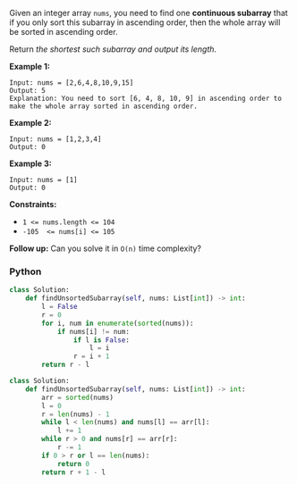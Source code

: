 Given an integer array  `nums`, you need to find one  **continuous subarray**  that if you only sort this subarray in ascending order, then the whole array will be sorted in ascending order.

Return  _the shortest such subarray and output its length_.

**Example 1:**
```
Input: nums = [2,6,4,8,10,9,15]
Output: 5
Explanation: You need to sort [6, 4, 8, 10, 9] in ascending order to make the whole array sorted in ascending order.
```

**Example 2:**
```
Input: nums = [1,2,3,4]
Output: 0
```

**Example 3:**
```
Input: nums = [1]
Output: 0
```

**Constraints:**

-   `1 <= nums.length <= 104`
-   `-105  <= nums[i] <= 105`

**Follow up:** Can you solve it in `O(n)` time complexity?


### Python
```python
class Solution:
    def findUnsortedSubarray(self, nums: List[int]) -> int:
        l = False
        r = 0
        for i, num in enumerate(sorted(nums)):
            if nums[i] != num:
                if l is False:
                    l = i
                r = i + 1
        return r - l
```

```python
class Solution:
    def findUnsortedSubarray(self, nums: List[int]) -> int:
        arr = sorted(nums)
        l = 0
        r = len(nums) - 1
        while l < len(nums) and nums[l] == arr[l]:
            l += 1
        while r > 0 and nums[r] == arr[r]:
            r -= 1
        if 0 > r or l == len(nums):
            return 0
        return r + 1 - l
```
